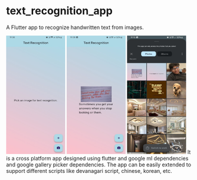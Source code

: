 # text_recognition_app

A Flutter app to recognize handwritten text from images.

<img src="assets/photo_2024-03-31_23-11-29.jpg" width="160" height="320">   <img src="assets/photo_2024-03-31_23-11-30 (2).jpg" width="160" height="320">   <img src="assets/photo_2024-03-31_23-11-30.jpg" width="160" height="320">
It is a cross platform app designed using flutter and google ml dependencies and google gallery picker dependencies.
The app can be easily extended to support different scripts like devanagari script, chinese, korean, etc.
